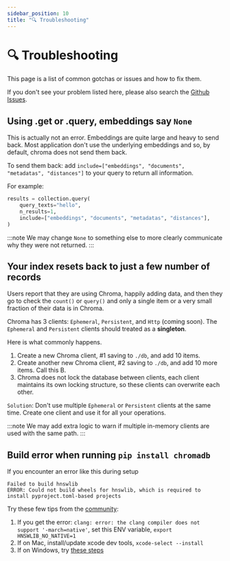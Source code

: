 ```yaml
---
sidebar_position: 10
title: "🔍 Troubleshooting"
---
```


# 🔍 Troubleshooting

This page is a list of common gotchas or issues and how to fix them.

If you don't see your problem listed here, please also search the [Github Issues](https://github.com/chroma-core/chroma/issues).


## Using .get or .query, embeddings say `None`

This is actually not an error. Embeddings are quite large and heavy to send back. Most application don't use the underlying embeddings and so, by default, chroma does not send them back. 

To send them back: add `include=["embeddings", "documents", "metadatas", "distances"]` to your query to return all information.

For example:
```python
results = collection.query(
    query_texts="hello",
    n_results=1,
    include=["embeddings", "documents", "metadatas", "distances"],
)
```

:::note
We may change `None` to something else to more clearly communicate why they were not returned.
:::


## Your index resets back to just a few number of records

Users report that they are using Chroma, happily adding data, and then they go to check the `count()` or `query()` and only a single item or a very small fraction of their data is in Chroma. 

Chroma has 3 clients: `Ephemeral`, `Persistent`, and `Http` (coming soon). The `Ephemeral` and `Persistent` clients should treated as a **singleton**. 

Here is what commonly happens. 

1. Create a new Chroma client, #1 saving to `./db`, and add 10 items.
2. Create another new Chroma client, #2 saving to `./db`, and add 10 more items. Call this B.
3. Chroma does not lock the database between clients, each client maintains its own locking structure, so these clients can overwrite each other.

`Solution`: Don't use multiple `Ephemeral` or `Persistent` clients at the same time. Create one client and use it for all your operations.

:::note
We may add extra logic to warn if multiple in-memory clients are used with the same path.
:::


## Build error when running `pip install chromadb`

If you encounter an error like this during setup
```
Failed to build hnswlib
ERROR: Could not build wheels for hnswlib, which is required to install pyproject.toml-based projects
```

Try these few tips from the [community](https://github.com/chroma-core/chroma/issues/221):

1. If you get the error: `clang: error: the clang compiler does not support '-march=native'`, set this ENV variable, `export HNSWLIB_NO_NATIVE=1` 
2. If on Mac, install/update xcode dev tools, `xcode-select --install`
3. If on Windows, try [these steps](https://github.com/chroma-core/chroma/issues/250#issuecomment-1540934224)